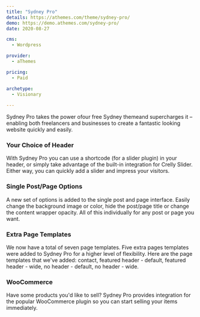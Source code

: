 ```yaml
---
title: "Sydney Pro"
details: https://athemes.com/theme/sydney-pro/
demo: https://demo.athemes.com/sydney-pro/
date: 2020-08-27

cms: 
  - Wordpress

provider: 
  - aThemes

pricing:
  - Paid

archetype:
  - Visionary
  
---
```


Sydney Pro takes the power ofour free Sydney themeand supercharges it – enabling both freelancers and businesses to create a fantastic looking website quickly and easily.

### Your Choice of Header

With Sydney Pro you can use a shortcode (for a slider plugin) in your header, or simply take advantage of the built-in integration for Crelly Slider. Either way, you can quickly add a slider and impress your visitors.

### Single Post/Page Options

A new set of options is added to the single post and page interface. Easily change the background image or color, hide the post/page title or change the content wrapper opacity. All of this individually for any post or page you want.

### Extra Page Templates

We now have a total of seven page templates. Five extra pages templates were added to Sydney Pro for a higher level of flexibility. Here are the page templates that we've added: contact, featured header - default, featured header - wide, no header - default, no header - wide.

### WooCommerce

Have some products you'd like to sell? 
Sydney Pro provides integration for the popular WooCommerce plugin so you can start selling your items immediately.